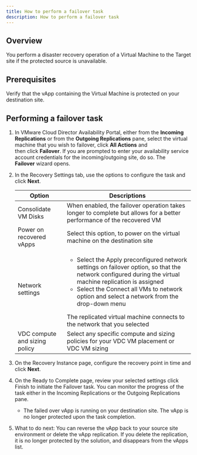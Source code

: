 ```yaml
---
title: How to perform a failover task
description: How to perform a failover task
---
```


## Overview

You perform a disaster recovery operation of a Virtual Machine to the Target site if the protected source is unavailable.  

## Prerequisites

Verify that the vApp containing the Virtual Machine is protected on your destination site.  

## Performing a failover task

1. In VMware Cloud Director Availability Portal, either from the **Incoming Replications** or from the **Outgoing Replications** pane, select the virtual machine that you wish to failover, click **All Actions** and then click **Failover**. If you are prompted to enter your availability service account credentials for the incoming/outgoing site, do so. The **Failover** wizard opens.

1. In the Recovery Settings tab, use the options to configure the task and click **Next**.

	| Option | Descriptions |
	| ---    | ---          |
	| Consolidate VM Disks | When enabled, the failover operation takes longer to complete but allows for a better performance of the recovered VM |
	| Power on recovered vApps | Select this option, to power on the virtual machine on the destination site |
	| Network settings | <ul><li>Select the Apply preconfigured network settings on failover option, so that the network configured during the virtual machine replication is assigned</li><li>Select the Connect all VMs to network option and select a network from the drop-down menu</li></ul><p></p>The replicated virtual machine connects to the network that you selected |
	| VDC compute and sizing policy | Select any specific compute and sizing policies for your VDC VM placement or VDC VM sizing |

1. On the Recovery Instance page, configure the recovery point in time and click **Next**.

1. On the Ready to Complete page, review your selected settings click Finish to initiate the Failover task. You can monitor the progress of the task either in the Incoming Replications or the Outgoing Replications pane.

    - The failed over vApp is running on your destination site. The vApp is no longer protected upon the task completion.

1. What to do next: You can reverse the vApp back to your source site environment or delete the vApp replication. If you delete the replication, it is no longer protected by the solution, and disappears from the vApps list.
